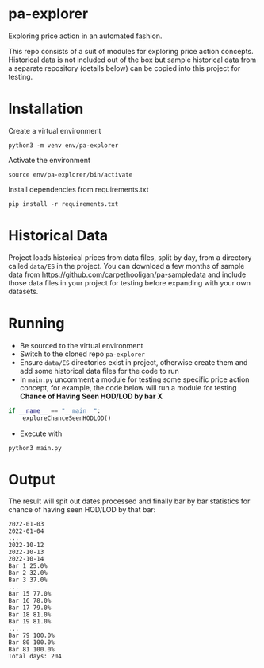 # pa-explorer
Exploring price action in an automated fashion.

This repo consists of a suit of modules for exploring price action concepts. Historical data is not included out of the box but sample historical data from a separate repository (details below) can be copied into this project for testing. 


# Installation
Create a virtual environment
```
python3 -m venv env/pa-explorer
```
Activate the environment
```
source env/pa-explorer/bin/activate
```
Install dependencies from requirements.txt
```
pip install -r requirements.txt
```

# Historical Data
Project loads historical prices from data files, split by day, from a directory called `data/ES` in the project. You can download a few months of sample data from https://github.com/carpethooligan/pa-sampledata and include those data files in your project for testing before expanding with your own datasets.

# Running
- Be sourced to the virtual environment
- Switch to the cloned repo `pa-explorer`
- Ensure `data/ES` directories exist in project, otherwise create them and add some historical data files for the code to run
- In `main.py` uncomment a module for testing some specific price action concept, for example, the code below will run a module for testing **Chance of Having Seen HOD/LOD by bar X**
```python
if __name__ == "__main__":
    exploreChanceSeenHODLOD()
```
- Execute with 
```
python3 main.py
```

# Output
The result will spit out dates processed and finally bar by bar statistics for chance of having seen HOD/LOD by that bar:
```
2022-01-03
2022-01-04
...
2022-10-12
2022-10-13
2022-10-14
Bar 1 25.0%
Bar 2 32.0%
Bar 3 37.0%
...
Bar 15 77.0%
Bar 16 78.0%
Bar 17 79.0%
Bar 18 81.0%
Bar 19 81.0%
...
Bar 79 100.0%
Bar 80 100.0%
Bar 81 100.0%
Total days: 204
```
